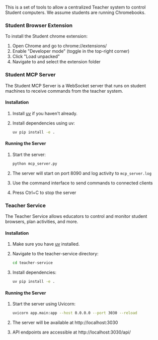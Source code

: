 This is a set of tools to allow a centralized Teacher system to control Student computers. We assume students are running Chromebooks.

### Student Browser Extension

To install the Student chrome extension:

1. Open Chrome and go to chrome://extensions/
2. Enable "Developer mode" (toggle in the top-right corner)
3. Click "Load unpacked"
4. Navigate to and select the extension folder



### Student MCP Server

The Student MCP Server is a WebSocket server that runs on student machines to receive commands from the teacher system.

#### Installation

1. Install [uv](https://github.com/astral-sh/uv) if you haven't already.

2. Install dependencies using uv:
   ```bash
   uv pip install -e .
   ```

#### Running the Server

1. Start the server:
   ```bash
   python mcp_server.py
   ```

2. The server will start on port 8090 and log activity to `mcp_server.log`
3. Use the command interface to send commands to connected clients
4. Press Ctrl+C to stop the server

### Teacher Service

The Teacher Service allows educators to control and monitor student browsers, plan activities, and more.

#### Installation

1. Make sure you have [uv](https://github.com/astral-sh/uv) installed.

2. Navigate to the teacher-service directory:
   ```bash
   cd teacher-service
   ```

3. Install dependencies:
   ```bash
   uv pip install -e .
   ```

#### Running the Server

1. Start the server using Uvicorn:
   ```bash
   uvicorn app.main:app --host 0.0.0.0 --port 3030 --reload
   ```

2. The server will be available at http://localhost:3030
3. API endpoints are accessible at http://localhost:3030/api/

